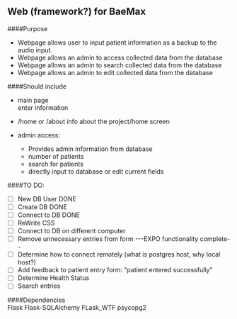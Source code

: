 
## Web (framework?) for BaeMax

####Purpose

  * Webpage allows user to input patient information as a backup to the audio input.
  * Webpage allows an admin to access collected data from the database
  * Webpage allows an admin to search collected data from the database
  * Webpage allows an admin to edit collected data from the database

####Should include

  * main page  
      enter information

  * /home or /about
     info about the project/home screen

  * admin access:
      * Provides admin information from database
      * number of patients
      * search for patients
      * directly input to database or edit current fields

####TO DO:  
- [ ] New DB User DONE
- [ ] Create DB DONE
- [ ] Connect to DB DONE
- [ ] ReWrite CSS
- [ ] Connect to DB on different computer
- [ ] Remove unnecessary entries from form
---EXPO functionality complete--
- [ ] Determine how to connect remotely (what is postgres host, why local host?)
- [ ] Add feedback to patient entry form: "patient entered successfully"
- [ ] Determine Health Status
- [ ] Search entries

####Dependencies  
Flask Flask-SQLAlchemy FLask_WTF psycopg2
